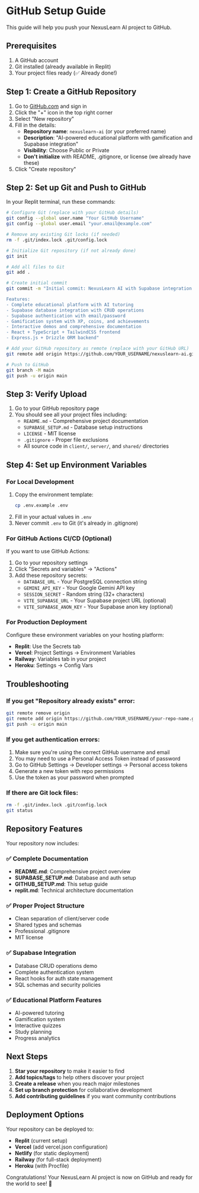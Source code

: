 # GitHub Setup Guide

This guide will help you push your NexusLearn AI project to GitHub.

## Prerequisites

1. A GitHub account
2. Git installed (already available in Replit)
3. Your project files ready (✅ Already done!)

## Step 1: Create a GitHub Repository

1. Go to [GitHub.com](https://github.com) and sign in
2. Click the "+" icon in the top right corner
3. Select "New repository"
4. Fill in the details:
   - **Repository name**: `nexuslearn-ai` (or your preferred name)
   - **Description**: "AI-powered educational platform with gamification and Supabase integration"
   - **Visibility**: Choose Public or Private
   - **Don't initialize** with README, .gitignore, or license (we already have these)
5. Click "Create repository"

## Step 2: Set up Git and Push to GitHub

In your Replit terminal, run these commands:

```bash
# Configure Git (replace with your GitHub details)
git config --global user.name "Your GitHub Username"
git config --global user.email "your.email@example.com"

# Remove any existing Git locks (if needed)
rm -f .git/index.lock .git/config.lock

# Initialize Git repository (if not already done)
git init

# Add all files to Git
git add .

# Create initial commit
git commit -m "Initial commit: NexusLearn AI with Supabase integration

Features:
- Complete educational platform with AI tutoring
- Supabase database integration with CRUD operations
- Supabase authentication with email/password
- Gamification system with XP, coins, and achievements
- Interactive demos and comprehensive documentation
- React + TypeScript + TailwindCSS frontend
- Express.js + Drizzle ORM backend"

# Add your GitHub repository as remote (replace with your GitHub URL)
git remote add origin https://github.com/YOUR_USERNAME/nexuslearn-ai.git

# Push to GitHub
git branch -M main
git push -u origin main
```

## Step 3: Verify Upload

1. Go to your GitHub repository page
2. You should see all your project files including:
   - `README.md` - Comprehensive project documentation
   - `SUPABASE_SETUP.md` - Database setup instructions
   - `LICENSE` - MIT license
   - `.gitignore` - Proper file exclusions
   - All source code in `client/`, `server/`, and `shared/` directories

## Step 4: Set up Environment Variables

### For Local Development
1. Copy the environment template:
   ```bash
   cp .env.example .env
   ```
2. Fill in your actual values in `.env`
3. Never commit `.env` to Git (it's already in .gitignore)

### For GitHub Actions CI/CD (Optional)
If you want to use GitHub Actions:

1. Go to your repository settings
2. Click "Secrets and variables" → "Actions"  
3. Add these repository secrets:
   - `DATABASE_URL` - Your PostgreSQL connection string
   - `GEMINI_API_KEY` - Your Google Gemini API key
   - `SESSION_SECRET` - Random string (32+ characters)
   - `VITE_SUPABASE_URL` - Your Supabase project URL (optional)
   - `VITE_SUPABASE_ANON_KEY` - Your Supabase anon key (optional)

### For Production Deployment
Configure these environment variables on your hosting platform:
- **Replit**: Use the Secrets tab
- **Vercel**: Project Settings → Environment Variables
- **Railway**: Variables tab in your project
- **Heroku**: Settings → Config Vars

## Troubleshooting

### If you get "Repository already exists" error:
```bash
git remote remove origin
git remote add origin https://github.com/YOUR_USERNAME/your-repo-name.git
git push -u origin main
```

### If you get authentication errors:
1. Make sure you're using the correct GitHub username and email
2. You may need to use a Personal Access Token instead of password
3. Go to GitHub Settings → Developer settings → Personal access tokens
4. Generate a new token with repo permissions
5. Use the token as your password when prompted

### If there are Git lock files:
```bash
rm -f .git/index.lock .git/config.lock
git status
```

## Repository Features

Your repository now includes:

### ✅ Complete Documentation
- **README.md**: Comprehensive project overview
- **SUPABASE_SETUP.md**: Database and auth setup
- **GITHUB_SETUP.md**: This setup guide
- **replit.md**: Technical architecture documentation

### ✅ Proper Project Structure
- Clean separation of client/server code
- Shared types and schemas
- Professional .gitignore
- MIT license

### ✅ Supabase Integration
- Database CRUD operations demo
- Complete authentication system
- React hooks for auth state management
- SQL schemas and security policies

### ✅ Educational Platform Features
- AI-powered tutoring
- Gamification system
- Interactive quizzes
- Study planning
- Progress analytics

## Next Steps

1. **Star your repository** to make it easier to find
2. **Add topics/tags** to help others discover your project
3. **Create a release** when you reach major milestones
4. **Set up branch protection** for collaborative development
5. **Add contributing guidelines** if you want community contributions

## Deployment Options

Your repository can be deployed to:
- **Replit** (current setup)
- **Vercel** (add vercel.json configuration)
- **Netlify** (for static deployment)
- **Railway** (for full-stack deployment)
- **Heroku** (with Procfile)

Congratulations! Your NexusLearn AI project is now on GitHub and ready for the world to see! 🎉